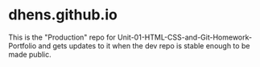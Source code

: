 # dhens.github.io

This is the "Production" repo for Unit-01-HTML-CSS-and-Git-Homework-Portfolio and gets updates to it when the dev repo is stable enough to be made public.

